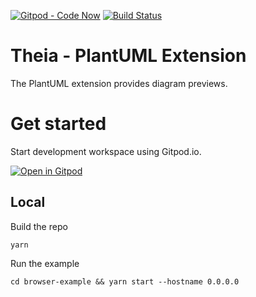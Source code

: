 [![Gitpod - Code Now](https://img.shields.io/badge/Gitpod-code%20now-blue.svg?longCache=true)](https://gitpod.io#https://github.com/theia-ide/theia-plantuml-extension)
[![Build Status](https://travis-ci.org/theia-ide/theia-plantuml-extension.svg?branch=master)](https://travis-ci.org/theia-ide/theia-plantuml-extension)

# Theia - PlantUML Extension

The PlantUML extension provides diagram previews.

# Get started
Start development workspace using Gitpod.io.

[![Open in Gitpod](https://gitpod.io/button/open-in-gitpod.svg)](https://gitpod.io/#https://github.com/theia-ide/theia-plantuml-extension)

## Local
Build the repo

```
yarn
```

Run the example

```
cd browser-example && yarn start --hostname 0.0.0.0
```
